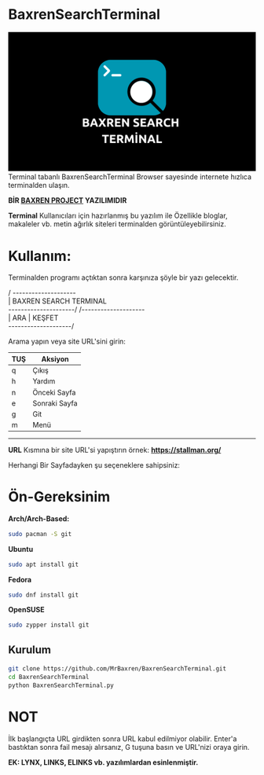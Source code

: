 # BaxrenSearchTerminal
![BST](Logo.png)
Terminal tabanlı BaxrenSearchTerminal Browser sayesinde internete hızlıca terminalden ulaşın.

**BİR [BAXREN PROJECT](https://github.com/MrBaxren/BaxrenProject) YAZILIMIDIR**

**Terminal** Kullanıcıları için hazırlanmış bu yazılım ile Özellikle bloglar, makaleler vb. metin ağırlık siteleri terminalden görüntüleyebilirsiniz.

# Kullanım:

Terminalden programı açtıktan sonra karşınıza şöyle bir yazı gelecektir.

 / --------------------                       
|  BAXREN SEARCH TERMINAL  
 \---------------------/
 /--------------------                        
|  ARA    |  KEŞFET    
 \--------------------/

Arama yapın veya site URL'sini girin: 

| TUŞ    | Aksiyon                        |
| ------ | -------------------------------|
|  q     | Çıkış                          |
|  h     | Yardım                         |
|  n     | Önceki Sayfa                   |
|  e     | Sonraki Sayfa                  |
|  g     | Git                            |
|  m     | Menü                           |
___________________________________

**URL** Kısmına bir site URL'si yapıştırın örnek: **https://stallman.org/**

Herhangi Bir Sayfadayken şu seçeneklere sahipsiniz: 

# Ön-Gereksinim
**Arch/Arch-Based:**
```bash
sudo pacman -S git
```
**Ubuntu**
```bash
sudo apt install git
```
**Fedora**
```bash
sudo dnf install git
```
**OpenSUSE**
```bash
sudo zypper install git
```
## Kurulum
```bash
git clone https://github.com/MrBaxren/BaxrenSearchTerminal.git
cd BaxrenSearchTerminal
python BaxrenSearchTerminal.py
```


# **NOT**
İlk başlangıçta URL girdikten sonra URL kabul edilmiyor olabilir. Enter'a bastıktan sonra fail mesajı alırsanız, G tuşuna basın ve URL'nizi oraya girin.


**EK: LYNX, LINKS, ELINKS vb. yazılımlardan esinlenmiştir.**


